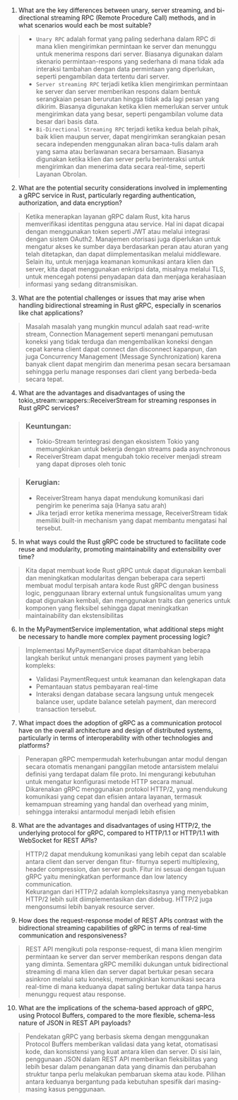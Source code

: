 1. What are the key differences between unary, server streaming, and bi-directional streaming RPC (Remote Procedure Call) methods, and in what scenarios would each be most suitable?<br>

> - `Unary RPC` adalah format yang paling sederhana dalam RPC di mana klien mengirimkan permintaan ke server dan menunggu untuk menerima respons dari server. Biasanya digunakan dalam skenario permintaan-respons yang sederhana di mana tidak ada interaksi tambahan dengan data permintaan yang diperlukan, seperti pengambilan data tertentu dari server.
> - `Server streaming RPC` terjadi ketika klien mengirimkan permintaan ke server dan server memberikan respons dalam bentuk serangkaian pesan berurutan hingga tidak ada lagi pesan yang dikirim. Biasanya digunakan ketika klien memerlukan server untuk mengirimkan data yang besar, seperti pengambilan volume data besar dari basis data.
> - `Bi-Directional Streaming RPC` terjadi ketika kedua belah pihak, baik klien maupun server, dapat mengirimkan serangkaian pesan secara independen menggunakan aliran baca-tulis dalam arah yang sama atau berlawanan secara bersamaan. Biasanya digunakan ketika klien dan server perlu berinteraksi untuk mengirimkan dan menerima data secara real-time, seperti Layanan Obrolan.

2. What are the potential security considerations involved in implementing a gRPC service in Rust, particularly regarding authentication, authorization, and data encryption?
> Ketika menerapkan layanan gRPC dalam Rust, kita harus memverifikasi identitas pengguna atau service. Hal ini dapat dicapai dengan menggunakan token seperti JWT atau melalui integrasi dengan sistem OAuth2. Manajemen otorisasi juga diperlukan untuk mengatur akses ke sumber daya berdasarkan peran atau aturan yang telah ditetapkan, dan dapat diimplementasikan melalui middleware. Selain itu, untuk menjaga keamanan komunikasi antara klien dan server, kita dapat menggunakan enkripsi data, misalnya melalui TLS, untuk mencegah potensi penyadapan data dan menjaga kerahasiaan informasi yang sedang ditransmisikan.

3. What are the potential challenges or issues that may arise when handling bidirectional streaming in Rust gRPC, especially in scenarios like chat applications?
> Masalah masalah yang mungkin muncul adalah saat read-write stream, Connection Management seperti menangani pemutusan koneksi yang tidak terduga dan mengembalikan koneksi dengan cepat karena client dapat connect dan disconnect kapanpun, dan juga Concurrency Management (Message Synchronization) karena banyak client dapat mengirim dan menerima pesan secara bersamaan sehingga perlu manage responses dari client yang berbeda-beda secara tepat.

4. What are the advantages and disadvantages of using the tokio_stream::wrappers::ReceiverStream for streaming responses in Rust gRPC services?
> ### Keuntungan:
> - Tokio-Stream terintegrasi dengan ekosistem Tokio yang memungkinkan untuk bekerja dengan streams pada asynchronous
> - ReceiverStream dapat mengubah tokio receiver menjadi stream yang dapat diproses oleh tonic

> ### Kerugian:
> - ReceiverStream hanya dapat mendukung komunikasi dari pengirim ke penerima saja (Hanya satu arah)
> - Jika terjadi error ketika menerima message, ReceiverStream tidak memiliki built-in mechanism yang dapat membantu mengatasi hal tersebut.


5. In what ways could the Rust gRPC code be structured to facilitate code reuse and modularity, promoting maintainability and extensibility over time?
> Kita dapat membuat kode Rust gRPC untuk dapat digunakan kembali dan meningkatkan modularitas dengan beberapa cara seperti membuat modul terpisah antara kode Rust gRPC dengan business logic, penggunaan library external untuk fungsionalitas umum yang dapat digunakan kembali, dan menggunakan traits dan generics untuk komponen yang fleksibel sehingga dapat meningkatkan maintainability dan ekstensibilitas
6. In the MyPaymentService implementation, what additional steps might be necessary to handle more complex payment processing logic?
> Implementasi MyPaymentService dapat ditambahkan beberapa langkah berikut untuk menangani proses payment yang lebih kompleks:
> - Validasi PaymentRequest untuk keamanan dan kelengkapan data
> - Pemantauan status pembayaran real-time
> - Interaksi dengan database secara langsung untuk mengecek balance user, update balance setelah payment, dan merecord transaction tersebut.
7. What impact does the adoption of gRPC as a communication protocol have on the overall architecture and design of distributed systems, particularly in terms of interoperability with other technologies and platforms?
> Penerapan gRPC mempermudah keterhubungan antar modul dengan secara otomatis menangani panggilan metode antarsistem melalui definisi yang terdapat dalam file proto. Ini mengurangi kebutuhan untuk mengatur konfigurasi metode HTTP secara manual. Dikarenakan gRPC menggunakan protokol HTTP/2, yang mendukung komunikasi yang cepat dan efisien antara layanan, termasuk kemampuan streaming yang handal dan overhead yang minim, sehingga interaksi antarmodul menjadi lebih efisien
8. What are the advantages and disadvantages of using HTTP/2, the underlying protocol for gRPC, compared to HTTP/1.1 or HTTP/1.1 with WebSocket for REST APIs?
> HTTP/2 dapat mendukung komunikasi yang lebih cepat dan scalable antara client dan server dengan fitur- fiturnya seperti multiplexing, header compression, dan server push. Fitur ini sesuai dengan tujuan gRPC yaitu meningkatkan performance dan low latency communication.<br>
> Kekurangan dari HTTP/2 adalah kompleksitasnya yang menyebabkan HTTP/2 lebih sulit diimplementasikan dan didebug. HTTP/2 juga mengonsumsi lebih banyak resource server.
9. How does the request-response model of REST APIs contrast with the bidirectional streaming capabilities of gRPC in terms of real-time communication and responsiveness?
> REST API mengikuti pola response-request, di mana klien mengirim permintaan ke server dan server memberikan respons dengan data yang diminta. Sementara gRPC memiliki dukungan untuk bidirectional streaming di mana klien dan server dapat bertukar pesan secara asinkron melalui satu koneksi, memungkinkan komunikasi secara real-time di mana keduanya dapat saling bertukar data tanpa harus menunggu request atau response.
10. What are the implications of the schema-based approach of gRPC, using Protocol Buffers, compared to the more flexible, schema-less nature of JSON in REST API payloads?
> Pendekatan gRPC yang berbasis skema dengan menggunakan Protocol Buffers memberikan validasi data yang ketat, otomatisasi kode, dan konsistensi yang kuat antara klien dan server. Di sisi lain, penggunaan JSON dalam REST API memberikan fleksibilitas yang lebih besar dalam penanganan data yang dinamis dan perubahan struktur tanpa perlu melakukan pembaruan skema atau kode. Pilihan antara keduanya bergantung pada kebutuhan spesifik dari masing-masing kasus penggunaan.
